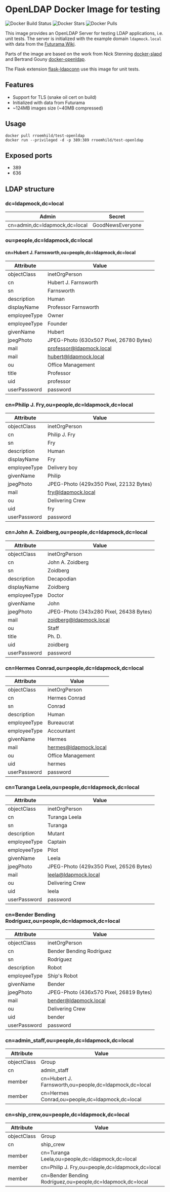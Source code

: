 # OpenLDAP Docker Image for testing

![Docker Build Status](https://img.shields.io/docker/build/rroemhild/test-openldap.svg) ![Docker Stars](https://img.shields.io/docker/stars/rroemhild/test-openldap.svg) ![Docker Pulls](https://img.shields.io/docker/pulls/rroemhild/test-openldap.svg)

This image provides an OpenLDAP Server for testing LDAP applications, i.e. unit tests. The server is initialized with the example domain `ldapmock.local` with data from the [Futurama Wiki][futuramawikia].

Parts of the image are based on the work from Nick Stenning [docker-slapd][slapd] and Bertrand Gouny [docker-openldap][openldap].

The Flask extension [flask-ldapconn][flaskldapconn] use this image for unit tests.

[slapd]: https://github.com/nickstenning/docker-slapd
[openldap]: https://github.com/osixia/docker-openldap
[flaskldapconn]: https://github.com/rroemhild/flask-ldapconn
[futuramawikia]: http://futurama.wikia.com


## Features

* Support for TLS (snake oil cert on build)
* Initialized with data from Futurama
* ~124MB images size (~40MB compressed)


## Usage

```
docker pull rroemhild/test-openldap
docker run --privileged -d -p 389:389 rroemhild/test-openldap
```

## Exposed ports

* 389
* 636

## LDAP structure

### dc=ldapmock,dc=local

| Admin            | Secret           |
| ---------------- | ---------------- |
| cn=admin,dc=ldapmock,dc=local | GoodNewsEveryone |

### ou=people,dc=ldapmock,dc=local

#### cn=Hubert J. Farnsworth,ou=people,dc=ldapmock,dc=local

| Attribute        | Value            |
| ---------------- | ---------------- |
| objectClass      | inetOrgPerson |
| cn               | Hubert J. Farnsworth |
| sn               | Farnsworth |
| description      | Human |
| displayName      | Professor Farnsworth |
| employeeType     | Owner |
| employeeType     | Founder |
| givenName        | Hubert |
| jpegPhoto        | JPEG-Photo (630x507 Pixel, 26780 Bytes) |
| mail             | professor@ldapmock.local |
| mail             | hubert@ldapmock.local |
| ou               | Office Management |
| title            | Professor |
| uid              | professor |
| userPassword     | password |


### cn=Philip J. Fry,ou=people,dc=ldapmock,dc=local

| Attribute        | Value            |
| ---------------- | ---------------- |
| objectClass      | inetOrgPerson |
| cn               | Philip J. Fry |
| sn               | Fry |
| description      | Human |
| displayName      | Fry |
| employeeType     | Delivery boy |
| givenName        | Philip |
| jpegPhoto        | JPEG-Photo (429x350 Pixel, 22132 Bytes) |
| mail             | fry@ldapmock.local |
| ou               | Delivering Crew |
| uid              | fry |
| userPassword     | password |


### cn=John A. Zoidberg,ou=people,dc=ldapmock,dc=local

| Attribute        | Value            |
| ---------------- | ---------------- |
| objectClass      | inetOrgPerson |
| cn               | John A. Zoidberg |
| sn               | Zoidberg |
| description      | Decapodian |
| displayName      | Zoidberg |
| employeeType     | Doctor |
| givenName        | John |
| jpegPhoto        | JPEG-Photo (343x280 Pixel, 26438 Bytes) |
| mail             | zoidberg@ldapmock.local |
| ou               | Staff |
| title            | Ph. D. |
| uid              | zoidberg |
| userPassword     | password |

### cn=Hermes Conrad,ou=people,dc=ldapmock,dc=local

| Attribute        | Value            |
| ---------------- | ---------------- |
| objectClass      | inetOrgPerson |
| cn               | Hermes Conrad |
| sn               | Conrad |
| description      | Human |
| employeeType     | Bureaucrat |
| employeeType     | Accountant |
| givenName        | Hermes |
| mail             | hermes@ldapmock.local |
| ou               | Office Management |
| uid              | hermes |
| userPassword     | password |

### cn=Turanga Leela,ou=people,dc=ldapmock,dc=local

| Attribute        | Value            |
| ---------------- | ---------------- |
| objectClass      | inetOrgPerson |
| cn               | Turanga Leela |
| sn               | Turanga |
| description      | Mutant |
| employeeType     | Captain |
| employeeType     | Pilot |
| givenName        | Leela |
| jpegPhoto        | JPEG-Photo (429x350 Pixel, 26526 Bytes) |
| mail             | leela@ldapmock.local |
| ou               | Delivering Crew |
| uid              | leela |
| userPassword     | password |

### cn=Bender Bending Rodríguez,ou=people,dc=ldapmock,dc=local

| Attribute        | Value            |
| ---------------- | ---------------- |
| objectClass      | inetOrgPerson |
| cn               | Bender Bending Rodríguez |
| sn               | Rodríguez |
| description      | Robot |
| employeeType     | Ship's Robot |
| givenName        | Bender |
| jpegPhoto        | JPEG-Photo (436x570 Pixel, 26819 Bytes) |
| mail             | bender@ldapmock.local |
| ou               | Delivering Crew |
| uid              | bender |
| userPassword     | password |

### cn=admin_staff,ou=people,dc=ldapmock,dc=local

| Attribute        | Value            |
| ---------------- | ---------------- |
| objectClass      | Group |
| cn               | admin_staff |
| member           | cn=Hubert J. Farnsworth,ou=people,dc=ldapmock,dc=local |
| member           | cn=Hermes Conrad,ou=people,dc=ldapmock,dc=local |

### cn=ship_crew,ou=people,dc=ldapmock,dc=local

| Attribute        | Value            |
| ---------------- | ---------------- |
| objectClass      | Group |
| cn               | ship_crew |
| member           | cn=Turanga Leela,ou=people,dc=ldapmock,dc=local |
| member           | cn=Philip J. Fry,ou=people,dc=ldapmock,dc=local |
| member           | cn=Bender Bending Rodríguez,ou=people,dc=ldapmock,dc=local |
